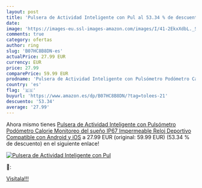```yaml
---
layout: post
title: 'Pulsera de Actividad Inteligente con Pul al 53.34 % de descuento'
date: 
image: 'https://images-eu.ssl-images-amazon.com/images/I/41-2EkxXdbL._SL200_.jpg'
comments: true
category: ofertas
author: ring
slug: 'B07HC8B8DN-es'
actualPrice: 27.99 EUR
currency: EUR
price: 27.99
comparePrice: 59.99 EUR
prodname: 'Pulsera de Actividad Inteligente con Pulsómetro Podómetro Calorie Monitoreo del sueño IP67 Impermeable Reloj Deportivo Compatible con Android y iOS'
country: 'es'
flag: '🇪🇸'
buyurl: 'https://www.amazon.es/dp/B07HC8B8DN/?tag=tolees-21'
descuento: '53.34'
average: '27.99'
---
```


Ahora mismo tienes [Pulsera de Actividad Inteligente con Pulsómetro Podómetro Calorie Monitoreo del sueño IP67 Impermeable Reloj Deportivo Compatible con Android y iOS](https://www.amazon.es/dp/B07HC8B8DN/?tag=tolees-21) a 27.99 EUR (original: 59.99 EUR) (53.34 %  de descuento) en el siguiente enlace!

[![Pulsera de Actividad Inteligente con Pul](https://images-eu.ssl-images-amazon.com/images/I/41-2EkxXdbL._SL200_.jpg)](https://www.amazon.es/dp/B07HC8B8DN/?tag=tolees-21)

🔎:


[Visítala!!!](https://www.amazon.es/dp/B07HC8B8DN/?tag=tolees-21)
